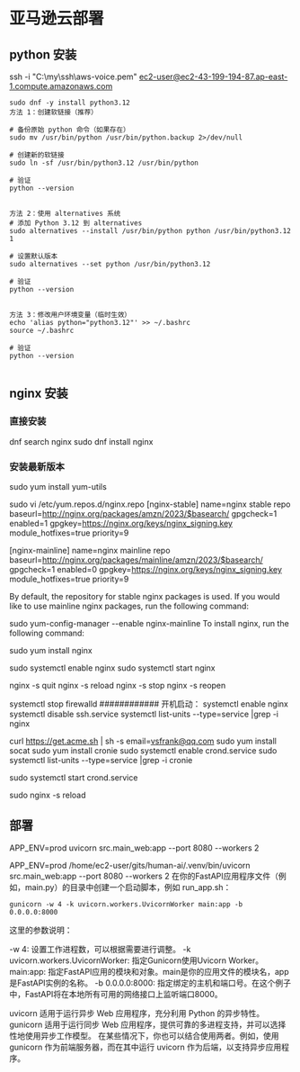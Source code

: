 # 亚马逊云部署
## python 安装
ssh -i "C:\my\ssh\aws-voice.pem" ec2-user@ec2-43-199-194-87.ap-east-1.compute.amazonaws.com

```shell
sudo dnf -y install python3.12
方法 1：创建软链接（推荐）

# 备份原始 python 命令（如果存在）
sudo mv /usr/bin/python /usr/bin/python.backup 2>/dev/null

# 创建新的软链接
sudo ln -sf /usr/bin/python3.12 /usr/bin/python

# 验证
python --version


方法 2：使用 alternatives 系统
# 添加 Python 3.12 到 alternatives
sudo alternatives --install /usr/bin/python python /usr/bin/python3.12 1

# 设置默认版本
sudo alternatives --set python /usr/bin/python3.12

# 验证
python --version


方法 3：修改用户环境变量（临时生效）
echo 'alias python="python3.12"' >> ~/.bashrc
source ~/.bashrc

# 验证
python --version


```
## nginx 安装
### 直接安装
dnf search nginx
sudo dnf install nginx

### 安装最新版本
sudo yum install yum-utils

sudo vi /etc/yum.repos.d/nginx.repo
[nginx-stable]
name=nginx stable repo
baseurl=http://nginx.org/packages/amzn/2023/$basearch/
gpgcheck=1
enabled=1
gpgkey=https://nginx.org/keys/nginx_signing.key
module_hotfixes=true
priority=9

[nginx-mainline]
name=nginx mainline repo
baseurl=http://nginx.org/packages/mainline/amzn/2023/$basearch/
gpgcheck=1
enabled=0
gpgkey=https://nginx.org/keys/nginx_signing.key
module_hotfixes=true
priority=9

By default, the repository for stable nginx packages is used. If you would like to use mainline nginx packages, run the following command:

sudo yum-config-manager --enable nginx-mainline
To install nginx, run the following command:

sudo yum install nginx

sudo systemctl enable nginx
sudo systemctl start nginx

nginx -s quit
nginx -s reload
nginx -s stop
nginx -s reopen

systemctl stop firewalld
############
开机启动：
systemctl enable nginx
systemctl disable ssh.service
systemctl list-units --type=service |grep -i nginx


curl https://get.acme.sh | sh -s email=vsfrank@qq.com
sudo yum install socat 
sudo yum install cronie 
sudo systemctl enable crond.service
sudo systemctl list-units --type=service |grep -i cronie

sudo systemctl start crond.service

sudo nginx -s reload

## 部署
APP_ENV=prod uvicorn src.main_web:app --port 8080 --workers 2

APP_ENV=prod /home/ec2-user/gits/human-ai/.venv/bin/uvicorn src.main_web:app --port 8080 --workers 2
在你的FastAPI应用程序文件（例如，main.py）的目录中创建一个启动脚本，例如 run_app.sh：
``` shell
gunicorn -w 4 -k uvicorn.workers.UvicornWorker main:app -b 0.0.0.0:8000
```
这里的参数说明：

-w 4: 设置工作进程数，可以根据需要进行调整。
-k uvicorn.workers.UvicornWorker: 指定Gunicorn使用Uvicorn Worker。
main:app: 指定FastAPI应用的模块和对象。main是你的应用文件的模块名，app是FastAPI实例的名称。
-b 0.0.0.0:8000: 指定绑定的主机和端口号。在这个例子中，FastAPI将在本地所有可用的网络接口上监听端口8000。

uvicorn 适用于运行异步 Web 应用程序，充分利用 Python 的异步特性。
gunicorn 适用于运行同步 Web 应用程序，提供可靠的多进程支持，并可以选择性地使用异步工作模型。
在某些情况下，你也可以结合使用两者。例如，使用 gunicorn 作为前端服务器，而在其中运行 uvicorn 作为后端，以支持异步应用程序。


















